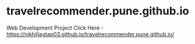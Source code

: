 # travelrecommender.pune.github.io
Web Development Project
Click Here - https://nikhiljagtap03.github.io/travelrecommender.pune.github.io/
